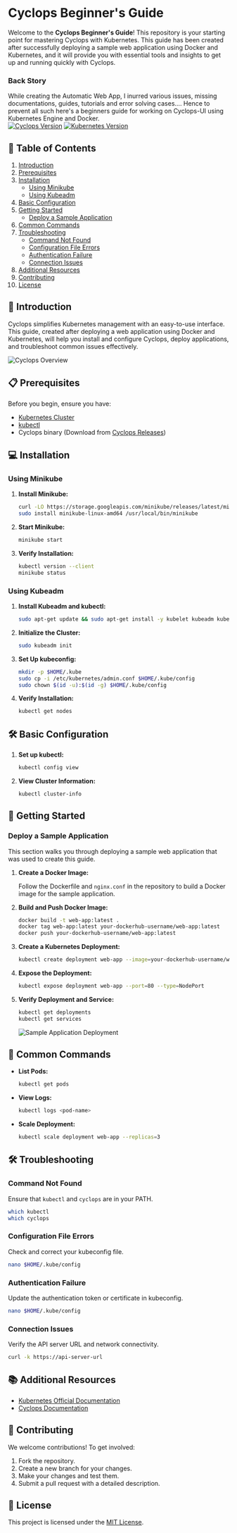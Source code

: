 # Cyclops Beginner's Guide

Welcome to the **Cyclops Beginner's Guide**! This repository is your starting point for mastering Cyclops with Kubernetes. This guide has been created after successfully deploying a sample web application using Docker and Kubernetes, and it will provide you with essential tools and insights to get up and running quickly with Cyclops.

### Back Story
While creating the Automatic Web App, I inurred various issues, missing documentations, guides, tutorials and error solving cases.... Hence to prevent all such here's a beginners guide for working on Cyclops-UI using Kubernetes Engine and Docker.
<br>
[![Cyclops Version](https://img.shields.io/badge/Cyclops-v1.0-blue)](https://github.com/your-repo/cyclops/releases) [![Kubernetes Version](https://img.shields.io/badge/Kubernetes-v1.22-green)](https://kubernetes.io/docs/home/)

## 🚀 Table of Contents

1. [Introduction](#introduction)
2. [Prerequisites](#prerequisites)
3. [Installation](#installation)
   - [Using Minikube](#using-minikube)
   - [Using Kubeadm](#using-kubeadm)
4. [Basic Configuration](#basic-configuration)
5. [Getting Started](#getting-started)
   - [Deploy a Sample Application](#deploy-a-sample-application)
6. [Common Commands](#common-commands)
7. [Troubleshooting](#troubleshooting)
   - [Command Not Found](#command-not-found)
   - [Configuration File Errors](#configuration-file-errors)
   - [Authentication Failure](#authentication-failure)
   - [Connection Issues](#connection-issues)
8. [Additional Resources](#additional-resources)
9. [Contributing](#contributing)
10. [License](#license)

## 📝 Introduction

Cyclops simplifies Kubernetes management with an easy-to-use interface. This guide, created after deploying a web application using Docker and Kubernetes, will help you install and configure Cyclops, deploy applications, and troubleshoot common issues effectively.

![Cyclops Overview](https://via.placeholder.com/800x400.png?text=Cyclops+Overview)

## 📋 Prerequisites

Before you begin, ensure you have:

- [Kubernetes Cluster](https://kubernetes.io/docs/setup/)
- [kubectl](https://kubernetes.io/docs/tasks/tools/)
- Cyclops binary (Download from [Cyclops Releases](https://github.com/your-repo/cyclops/releases))

## 💻 Installation

### Using Minikube

1. **Install Minikube:**

   ```bash
   curl -LO https://storage.googleapis.com/minikube/releases/latest/minikube-linux-amd64
   sudo install minikube-linux-amd64 /usr/local/bin/minikube
   ```

2. **Start Minikube:**

   ```bash
   minikube start
   ```

3. **Verify Installation:**

   ```bash
   kubectl version --client
   minikube status
   ```

### Using Kubeadm

1. **Install Kubeadm and kubectl:**

   ```bash
   sudo apt-get update && sudo apt-get install -y kubelet kubeadm kubectl
   ```

2. **Initialize the Cluster:**

   ```bash
   sudo kubeadm init
   ```

3. **Set Up kubeconfig:**

   ```bash
   mkdir -p $HOME/.kube
   sudo cp -i /etc/kubernetes/admin.conf $HOME/.kube/config
   sudo chown $(id -u):$(id -g) $HOME/.kube/config
   ```

4. **Verify Installation:**

   ```bash
   kubectl get nodes
   ```

## 🛠 Basic Configuration

1. **Set up kubectl:**

   ```bash
   kubectl config view
   ```

2. **View Cluster Information:**

   ```bash
   kubectl cluster-info
   ```

## 🚀 Getting Started

### Deploy a Sample Application

This section walks you through deploying a sample web application that was used to create this guide.

1. **Create a Docker Image:**

   Follow the Dockerfile and `nginx.conf` in the repository to build a Docker image for the sample application.

2. **Build and Push Docker Image:**

   ```bash
   docker build -t web-app:latest .
   docker tag web-app:latest your-dockerhub-username/web-app:latest
   docker push your-dockerhub-username/web-app:latest
   ```

3. **Create a Kubernetes Deployment:**

   ```bash
   kubectl create deployment web-app --image=your-dockerhub-username/web-app:latest
   ```

4. **Expose the Deployment:**

   ```bash
   kubectl expose deployment web-app --port=80 --type=NodePort
   ```

5. **Verify Deployment and Service:**

   ```bash
   kubectl get deployments
   kubectl get services
   ```

   ![Sample Application Deployment](https://via.placeholder.com/800x400.png?text=Sample+Application+Deployment)

## 📜 Common Commands

- **List Pods:**

  ```bash
  kubectl get pods
  ```

- **View Logs:**

  ```bash
  kubectl logs <pod-name>
  ```

- **Scale Deployment:**

  ```bash
  kubectl scale deployment web-app --replicas=3
  ```

## 🛠 Troubleshooting

### Command Not Found

Ensure that `kubectl` and `cyclops` are in your PATH.

```bash
which kubectl
which cyclops
```

### Configuration File Errors

Check and correct your kubeconfig file.

```bash
nano $HOME/.kube/config
```

### Authentication Failure

Update the authentication token or certificate in kubeconfig.

```bash
nano $HOME/.kube/config
```

### Connection Issues

Verify the API server URL and network connectivity.

```bash
curl -k https://api-server-url
```

## 📚 Additional Resources

- [Kubernetes Official Documentation](https://kubernetes.io/docs/)
- [Cyclops Documentation](https://cyclops-ui.com/)

## 🤝 Contributing

We welcome contributions! To get involved:

1. Fork the repository.
2. Create a new branch for your changes.
3. Make your changes and test them.
4. Submit a pull request with a detailed description.

## 📜 License

This project is licensed under the [MIT License](LICENSE).
